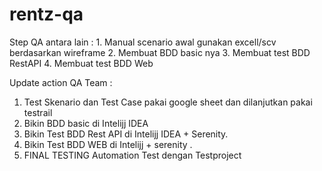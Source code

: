 # rentz-qa
Step QA antara lain : 1. Manual scenario awal gunakan excell/scv berdasarkan wireframe 2. Membuat BDD basic nya 3. Membuat test BDD RestAPI 4. Membuat test BDD Web


Update action QA Team :
1. Test Skenario dan Test Case  pakai google sheet dan 
    dilanjutkan pakai testrail
2. Bikin BDD basic di Intelijj IDEA
3. Bikin Test BDD Rest API di Intelijj IDEA + Serenity.
4. Bikin Test BDD WEB di Intelijj + serenity . 
5. FINAL TESTING Automation Test dengan Testproject 
